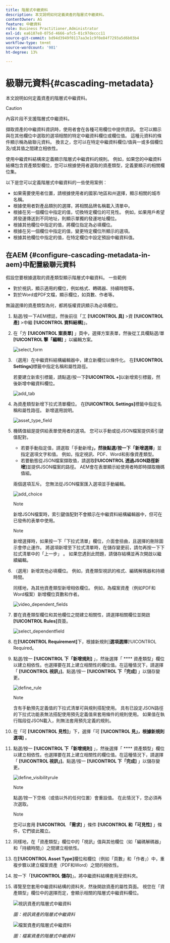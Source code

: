 ```yaml
---
title: 階層式中繼資料
description: 本文說明如何定義資產的階層式中繼資料。
contentOwner: AG
feature: 中繼資料
role: Business Practitioner,Administrator
exl-id: ea6187e8-075d-4666-afc5-01c97deccc11
source-git-commit: bd94d3949f0117aa3e1c9f0e84f7293a5d6b03b4
workflow-type: tm+mt
source-wordcount: '981'
ht-degree: 13%

---
```


# 級聯元資料{#cascading-metadata}

本文說明如何定義資產的階層式中繼資料。

>[!CAUTION]
>
>內容片段不支援階層式中繼資料。

擷取資產的中繼資料資訊時，使用者會在各種可用欄位中提供資訊。 您可以顯示與在其他欄位中選取的選項相關的特定中繼資料欄位或欄位值。 這種元資料的條件顯示稱為級聯元資料。 換言之，您可以在特定中繼資料欄位/值與一或多個欄位及/或其值之間建立相依性。

使用中繼資料結構來定義顯示階層式中繼資料的規則。 例如，如果您的中繼資料結構包含資產類型欄位，您可以根據使用者選取的資產類型，定義要顯示的相關欄位集。

以下是您可以定義階層式中繼資料的一些使用案例：

* 如果需要使用者位置，請根據使用者的國家/地區和州選擇，顯示相關的城市名稱。
* 根據使用者對產品類別的選擇，將相關品牌名稱載入清單中。
* 根據在另一個欄位中指定的值，切換特定欄位的可見性。 例如，如果用戶希望將發運傳送到不同地址，則顯示單獨的發運地址欄位。
* 根據其他欄位中指定的值，將欄位指定為必填欄位。
* 根據在另一個欄位中指定的值，變更特定欄位所顯示的選項。
* 根據其他欄位中指定的值，在特定欄位中設定預設中繼資料值。

## 在AEM {#configure-cascading-metadata-in-aem}中配置級聯元資料

假設您要根據選取的資產類型顯示階層式中繼資料。 一些範例

* 對於視訊，顯示適用的欄位，例如格式、轉碼器、持續時間等。
* 對於Word或PDF文檔，顯示欄位，如頁數、作者等。

無論選擇的資產類型為何，都將版權資訊顯示為必填欄位。

1. 點選/按一下AEM標誌，然後前往「工 **[!UICONTROL 具]** >資 **[!UICONTROL 產]** >中繼 **[!UICONTROL 資料結構]**」。
1. 在「方 **[!UICONTROL 案表單]** 」頁中，選擇方案表單，然後從工具欄點選/單 **[!UICONTROL 擊「編輯]** 」以編輯方案。

   ![select_form](assets/select_form.png)

1. （選用）在中繼資料結構編輯器中，建立新欄位以條件化。 在&#x200B;**[!UICONTROL Settings]**&#x200B;標籤中指定名稱和屬性路徑。

   若要建立新索引標籤，請點選/按一下&#x200B;**[!UICONTROL +]**&#x200B;以新增索引標籤，然後新增中繼資料欄位。

   ![add_tab](assets/add_tab.png)

1. 為資產類型新增下拉式清單欄位。 在&#x200B;**[!UICONTROL Settings]**&#x200B;標籤中指定名稱和屬性路徑。 新增選用說明。

   ![asset_type_field](assets/asset_type_field.png)

1. 機碼值組是提供給表單使用者的選項。 您可以手動或從JSON檔案提供索引鍵值配對。

   * 若要手動指定值，請選取「手動新增&#x200B;****」，然後點選/按一下「新增選擇&#x200B;****」並指定選項文字和值。 例如，指定視訊、PDF、Word和影像資產類型。
   * 若要動態從JSON檔案擷取值，請選取&#x200B;**[!UICONTROL 透過JSON路徑新增]**&#x200B;並提供JSON檔案的路徑。 AEM會在表單顯示給使用者時即時擷取機碼值組。

   兩個選項互斥。 您無法從JSON檔案匯入選項並手動編輯。

   ![add_choice](assets/add_choice.png)

   >[!NOTE]
   >
   >新增JSON檔案時，索引鍵值配對不會顯示在中繼資料結構編輯器中，但可在已發佈的表單中使用。

   >[!NOTE]
   >
   >新增選擇時，如果按一下「下拉式清單」欄位，介面會扭曲，且選擇的刪除圖示會停止運作。 將選項新增至下拉式清單時，在儲存變更前，請勿再按一下下拉式清單中的「上一步」 。 如果您遇到此問題，請儲存結構並再次開啟以繼續編輯。

1. （選用）新增其他必填欄位。 例如，資產類型視訊的格式、編碼解碼器和持續時間。

   同樣地，為其他資產類型新增相依欄位。 例如，為檔案資產（例如PDF和Word檔案）新增欄位頁數和作者。

   ![video_dependent_fields](assets/video_dependent_fields.png)

1. 要在資產類型欄位和其他欄位之間建立相關性，請選擇相關欄位並開啟&#x200B;**[!UICONTROL Rules]**&#x200B;頁簽。

   ![select_dependentfield](assets/select_dependentfield.png)

1. 在&#x200B;**[!UICONTROL Requirement]**&#x200B;下，根據新規則&#x200B;]**選項選擇**[!UICONTROL  Required。
1. 點選/按一 **[!UICONTROL 下「新增規則]** 」，然後選擇「 **** 資產類型」欄位以建立相依性。也選擇要在其上建立相關性的欄位值。在這種情況下，請選擇「 **[!UICONTROL 視訊」]**。點選/按一 **[!UICONTROL 下「完成]** 」以儲存變更。

   ![define_rule](assets/define_rule.png)

   >[!NOTE]
   >
   >含有手動預先定義值的下拉式清單可與規則搭配使用。 具有已設定JSON路徑的下拉式功能表無法搭配使用預先定義值來套用條件的規則使用。 如果值在執行階段從JSON載入，則無法套用預先定義的規則。

1. 在「可 **[!UICONTROL 見性]**」下，選擇「可 **[!UICONTROL 見」，根據新規則選項]** 。

1. 點選/按一 **[!UICONTROL 下「新增規則]** 」，然後選擇「 **** 資產類型」欄位以建立相依性。也選擇要在其上建立相關性的欄位值。在這種情況下，請選擇「 **[!UICONTROL 視訊」]**。點選/按一 **[!UICONTROL 下「完成]** 」以儲存變更。

   ![define_visibilityrule](assets/define_visibilityrule.png)

   >[!NOTE]
   >
   >點選/按一下空格（或值以外的任何位置）會重設值。 在此情況下，您必須再次選取。

   >[!NOTE]
   >
   >您可以套用 **[!UICONTROL 「需求]** 」條件 **[!UICONTROL 和「可見性]** 」條件，它們彼此獨立。

1. 同樣地，在「資產類型」欄位中的「視訊」值與其他欄位（如「編碼解碼器」和「持續時間」）之間建立相依性。
1. 在&#x200B;**[!UICONTROL Asset Type]**&#x200B;欄位和欄位（例如「頁數」和「作者」）中，重複步驟以建立檔案資產（PDF和Word）之間的相依性。
1. 按一下「**[!UICONTROL 儲存]**」。將中繼資料結構套用至資料夾。

1. 導覽至您套用中繼資料結構的資料夾，然後開啟資產的屬性頁面。 視您在「資產類型」欄位中的選擇而定，會顯示相關的階層式中繼資料欄位。

   ![視訊資產的階層式中繼資料](assets/video_asset.png)

   *圖：視訊資產的階層式中繼資料*

   ![檔案資產的階層式中繼資料](assets/doc_type_fields.png)

   *圖：檔案資產的階層式中繼資料*
